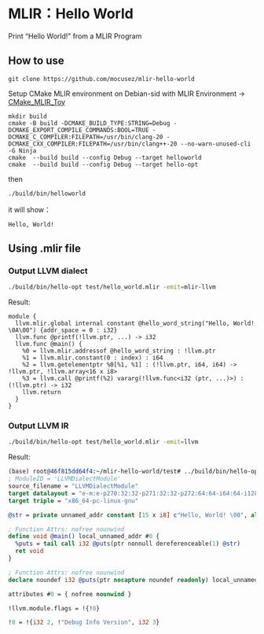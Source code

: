 # MLIR：Hello World

Print “Hello World!” from a MLIR Program

## How to use

```
git clone https://github.com/mocusez/mlir-hello-world
```

Setup CMake MLIR environment on Debian-sid with MLIR Environment -> [CMake_MLIR_Toy](https://github.com/mocusez/CMake_MLIR_Toy)

```
mkdir build
cmake -B build -DCMAKE_BUILD_TYPE:STRING=Debug -DCMAKE_EXPORT_COMPILE_COMMANDS:BOOL=TRUE -DCMAKE_C_COMPILER:FILEPATH=/usr/bin/clang-20 -DCMAKE_CXX_COMPILER:FILEPATH=/usr/bin/clang++-20 --no-warn-unused-cli -G Ninja
cmake  --build build --config Debug --target helloworld
cmake  --build build --config Debug --target hello-opt
```

then

```bash
./build/bin/helloworld
```

it will show：

```
Hello, World!
```



## Using .mlir file

### Output LLVM dialect

```bash
./build/bin/hello-opt test/hello_world.mlir -emit=mlir-llvm
```

Result:

```mlir
module {
  llvm.mlir.global internal constant @hello_word_string("Hello, World! \0A\00") {addr_space = 0 : i32}
  llvm.func @printf(!llvm.ptr, ...) -> i32
  llvm.func @main() {
    %0 = llvm.mlir.addressof @hello_word_string : !llvm.ptr
    %1 = llvm.mlir.constant(0 : index) : i64
    %2 = llvm.getelementptr %0[%1, %1] : (!llvm.ptr, i64, i64) -> !llvm.ptr, !llvm.array<16 x i8>
    %3 = llvm.call @printf(%2) vararg(!llvm.func<i32 (ptr, ...)>) : (!llvm.ptr) -> i32
    llvm.return
  }
}
```



### Output LLVM IR

```bash
./build/bin/hello-opt test/hello_world.mlir -emit=llvm
```

Result:

```llvm
(base) root@46f815dd64f4:~/mlir-hello-world/test# ../build/bin/hello-opt hello_world.mlir -emit=llvm
; ModuleID = 'LLVMDialectModule'
source_filename = "LLVMDialectModule"
target datalayout = "e-m:e-p270:32:32-p271:32:32-p272:64:64-i64:64-i128:128-f80:128-n8:16:32:64-S128"
target triple = "x86_64-pc-linux-gnu"

@str = private unnamed_addr constant [15 x i8] c"Hello, World! \00", align 1

; Function Attrs: nofree nounwind
define void @main() local_unnamed_addr #0 {
  %puts = tail call i32 @puts(ptr nonnull dereferenceable(1) @str)
  ret void
}

; Function Attrs: nofree nounwind
declare noundef i32 @puts(ptr nocapture noundef readonly) local_unnamed_addr #0

attributes #0 = { nofree nounwind }

!llvm.module.flags = !{!0}

!0 = !{i32 2, !"Debug Info Version", i32 3}
```



